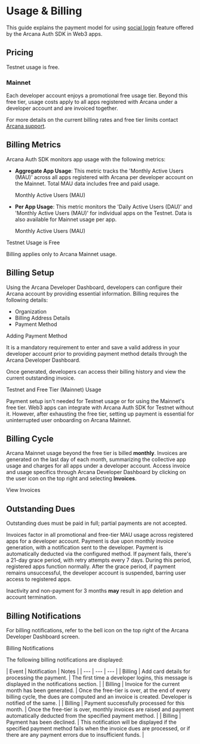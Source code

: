 # Usage & Billing

This guide explains the payment model for using [social login](../social-login/) feature offered by the Arcana Auth SDK in Web3 apps.

## Pricing

Testnet usage is free.

### Mainnet

Each developer account enjoys a promotional free usage tier. Beyond this free tier, usage costs apply to all apps registered with Arcana under a developer account and are invoiced together.

For more details on the current billing rates and free tier limits contact [Arcana support](../../support/).

## Billing Metrics

Arcana Auth SDK monitors app usage with the following metrics:

- **Aggregate App Usage**: This metric tracks the 'Monthly Active Users (MAU)' across all apps registered with Arcana per developer account on the Mainnet. Total MAU data includes free and paid usage.

  Monthly Active Users (MAU)

- **Per App Usage**: This metric monitors the 'Daily Active Users (DAU)' and 'Monthly Active Users (MAU)' for individual apps on the Testnet. Data is also available for Mainnet usage per app.

  Monthly Active Users (MAU)

Testnet Usage is Free

Billing applies only to Arcana Mainnet usage.

## Billing Setup

Using the Arcana Developer Dashboard, developers can configure their Arcana account by providing essential information. Billing requires the following details:

- Organization
- Billing Address Details
- Payment Method

Adding Payment Method

It is a mandatory requirement to enter and save a valid address in your developer account prior to providing payment method details through the Arcana Developer Dashboard.

Once generated, developers can access their billing history and view the current outstanding invoice.

Testnet and Free Tier (Mainnet) Usage

Payment setup isn't needed for Testnet usage or for using the Mainnet's free tier. Web3 apps can integrate with Arcana Auth SDK for Testnet without it. However, after exhausting the free tier, setting up payment is essential for uninterrupted user onboarding on Arcana Mainnet.

## Billing Cycle

Arcana Mainnet usage beyond the free tier is billed **monthly**. Invoices are generated on the last day of each month, summarizing the collective app usage and charges for all apps under a developer account. Access invoice and usage specifics through Arcana Developer Dashboard by clicking on the user icon on the top right and selecting **Invoices**.

View Invoices

## Outstanding Dues

Outstanding dues must be paid in full; partial payments are not accepted.

Invoices factor in all promotional and free-tier MAU usage across registered apps for a developer account. Payment is due upon monthly invoice generation, with a notification sent to the developer. Payment is automatically deducted via the configured method. If payment fails, there's a 21-day grace period, with retry attempts every 7 days. During this period, registered apps function normally. After the grace period, if payment remains unsuccessful, the developer account is suspended, barring user access to registered apps.

Inactivity and non-payment for 3 months **may** result in app deletion and account termination.

## Billing Notifications

For billing notifications, refer to the bell icon on the top right of the Arcana Developer Dashboard screen.

Billing Notifications

The following billing notifications are displayed:

| Event | Notification | Notes | | --- | --- | --- | | Billing | Add card details for processing the payment. | The first time a developer logins, this message is displayed in the notifications section. | | Billing | Invoice for the current month has been generated. | Once the free-tier is over, at the end of every billing cycle, the dues are computed and an invoice is created. Developer is notified of the same. | | Billing | Payment successfully processed for this month. | Once the free-tier is over, monthly invoices are raised and payment automatically deducted from the specified payment method. | | Billing | Payment has been declined. | This notification will be displayed if the specified payment method fails when the invoice dues are processed, or if there are any payment errors due to insufficient funds. |
